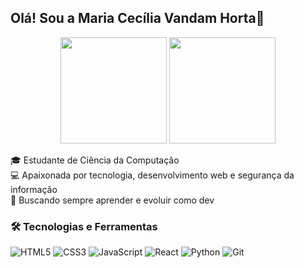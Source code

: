 ## Olá! Sou a Maria Cecília Vandam Horta👋

<p align="center">
  <img height="170" src="https://github-readme-stats.vercel.app/api?username=ceciliahorta&show_icons=true&theme=radical&count_private=true" />
  <img height="170" src="https://github-readme-stats.vercel.app/api/top-langs/?username=ceciliahorta&layout=compact&theme=radical" />
</p>


🎓 Estudante de Ciência da Computação  
💻 Apaixonada por tecnologia, desenvolvimento web e segurança da informação  
🚀 Buscando sempre aprender e evoluir como dev

### 🛠️ Tecnologias e Ferramentas

![HTML5](https://img.shields.io/badge/-HTML5-333?style=flat-square&logo=html5&logoColor=E34F26)
![CSS3](https://img.shields.io/badge/-CSS3-333?style=flat-square&logo=css3&logoColor=1572B6)
![JavaScript](https://img.shields.io/badge/-JavaScript-333?style=flat-square&logo=javascript)
![React](https://img.shields.io/badge/-React-333?style=flat-square&logo=react)
![Python](https://img.shields.io/badge/-Python-333?style=flat-square&logo=python)
![Git](https://img.shields.io/badge/-Git-333?style=flat-square&logo=git)
